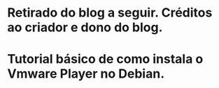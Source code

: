 # Retirado do blog a seguir. Créditos ao criador e dono do blog.
# Tutorial básico de como instala o Vmware Player no Debian.

